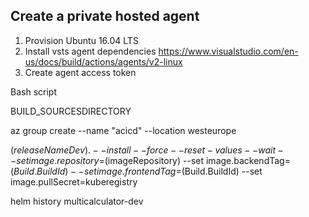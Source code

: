 ## Create a private hosted agent

1. Provision Ubuntu 16.04 LTS
2. Install vsts agent dependencies
https://www.visualstudio.com/en-us/docs/build/actions/agents/v2-linux
3. Create agent access token

Bash script

BUILD_SOURCESDIRECTORY

az group create --name "acicd" --location westeurope

$(releaseNameDev) . --install --force --reset-values --wait --set image.repository=$(imageRepository) --set image.backendTag=$(Build.BuildId) --set image.frontendTag=$(Build.BuildId) --set image.pullSecret=kuberegistry

helm history multicalculator-dev 